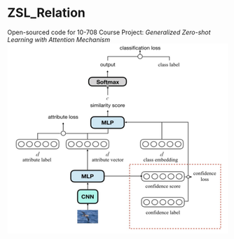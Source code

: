 # ZSL_Relation
Open-sourced code for 10-708 Course Project: *Generalized Zero-shot Learning with Attention Mechanism*
![image](https://github.com/zoujx96/ZSL_Relation/blob/master/baseline.png)

